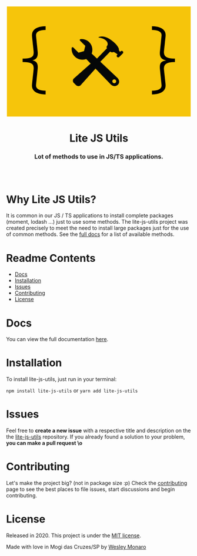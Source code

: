 <p align="center">
   <img src=".github/logo.png"/>
</p>

<p align="center">
  <h1 align="center">Lite JS Utils</h1>
  <h3 align="center">Lot of methods to use in JS/TS applications.</h3>
</p>

<br /> <br/>


# Why Lite JS Utils?

It is common in our JS / TS applications to install complete packages (moment, lodash ...) just to use some methods. The lite-js-utils project was created precisely to meet the need to install large packages just for the use of common methods. See the [full docs](https://lite-js-utils.herokuapp.com/) for a list of available methods.


# Readme Contents

* [Docs](#docs)
* [Installation](#instalation)
* [Issues](#issues)
* [Contributing](#contributing)
* [License](#licence)


# Docs

You can view the full documentation [here](https://lite-js-utils.herokuapp.com/).

# Installation

To install lite-js-utils, just run in your terminal:

`npm install lite-js-utils` or `yarn add lite-js-utils`

# Issues

Feel free to **create a new issue** with a respective title and description on the the [lite-js-utils](https://github.com/wesleymonaro/lite-js-utils/issues) repository. If you already found a solution to your problem, **you can make a pull request \o**

# Contributing

Let's make the project big? (not in package size :p)
Check the [contributing](https://github.com/wesleymonaro/lite-js-utils/blob/master/CONTRIBUTING.md) page to see the best places to file issues, start discussions and begin contributing.

# License

Released in 2020.
This project is under the [MIT license](https://github.com/wesleymonaro/lite-js-utils/blob/master/LICENSE).

Made with love in Mogi das Cruzes/SP by [Wesley Monaro](https://github.com/wesleymonaro)
